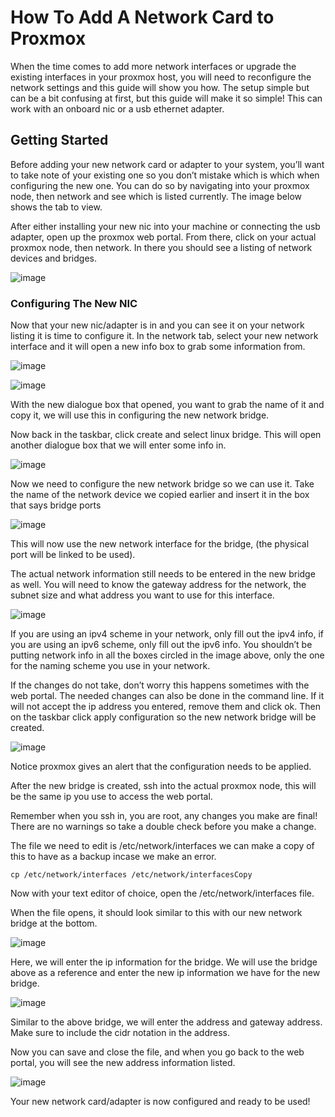 # How To Add A Network Card to Proxmox

When the time comes to add more network interfaces or upgrade the existing interfaces in your proxmox host, you will need to reconfigure the network settings and this guide will show you how. The setup simple but can be a bit confusing at first, but this guide will make it so simple! This can work with an onboard nic or a usb ethernet adapter.

## Getting Started

Before adding your new network card or adapter to your system, you’ll want to take note of your existing one so you don’t mistake which is which when configuring the new one. You can do so by navigating into your proxmox node, then network and see which is listed currently. The image below shows the tab to view.

After either installing your new nic into your machine or connecting the usb adapter, open up the proxmox web portal. From there, click on your actual proxmox node, then network. In there you should see a listing of network devices and bridges.

![image](https://user-images.githubusercontent.com/63487881/223548365-b9648b47-9d46-4f21-b881-9c659dd69324.png)


### Configuring The New NIC

Now that your new nic/adapter is in and you can see it on your network listing it is time to configure it. In the network tab, select your new network interface and it will open a new info box to grab some information from.

![image](https://user-images.githubusercontent.com/63487881/223549831-429f17c6-4103-490a-8aca-8e8e06d1a6e3.png)

![image](https://user-images.githubusercontent.com/63487881/223549972-e171269b-a95e-4131-a1d1-62972bcb2d78.png)

With the new dialogue box that opened, you want to grab the name of it and copy it, we will use this in configuring the new network bridge.

Now back in the taskbar, click create and select linux bridge. This will open another dialogue box that we will enter some info in.

![image](https://user-images.githubusercontent.com/63487881/223551366-894d27bf-08e4-4ee8-96bd-62f7babe4e05.png)

Now we need to configure the new network bridge so we can use it. Take the name of the network device we copied earlier and insert it in the box that says bridge ports

![image](https://user-images.githubusercontent.com/63487881/223551693-8f46d804-9482-4503-9ffb-9da3aaa3738c.png)

This will now use the new network interface for the bridge, (the physical port will be linked to be used).

The actual network information still needs to be entered in the new bridge as well. You will need to know the gateway address for the network, the subnet size and what address you want to use for this interface.

![image](https://user-images.githubusercontent.com/63487881/223552742-568f2316-40d1-45ab-937d-f06ec38206d7.png)

If you are using an ipv4 scheme in your network, only fill out the ipv4 info, if you are using an ipv6 scheme, only fill out the ipv6 info. You shouldn’t be putting network info in all the boxes circled in the image above, only the one for the naming scheme you use in your network.

If the changes do not take, don’t worry this happens sometimes with the web portal. The needed changes can also be done in the command line.
If it will not accept the ip address you entered, remove them and click ok. Then on the taskbar click apply configuration so the new network bridge will be created.

![image](https://user-images.githubusercontent.com/63487881/223554404-0f673f3a-b12e-4909-9b9d-a2c05e515da5.png)

Notice proxmox gives an alert that the configuration needs to be applied.

After the new bridge is created, ssh into the actual proxmox node, this will be the same ip you use to access the web portal.

Remember when you ssh in, you are root, any changes you make are final! There are no warnings so take a double check before you make a change.

The file we need to edit is /etc/network/interfaces we can make a copy of this to have as a backup incase we make an error.


    cp /etc/network/interfaces /etc/network/interfacesCopy

Now with your text editor of choice, open the /etc/network/interfaces file.

When the file opens, it should look similar to this with our new network bridge at the bottom.

![image](https://user-images.githubusercontent.com/63487881/223556383-8ce275bc-ea32-43cc-95de-b5f22f99746b.png)

Here, we will enter the ip information for the bridge. We will use the bridge above as a reference and enter the new ip information we have for the new bridge.

![image](https://user-images.githubusercontent.com/63487881/223556963-20f9154e-cd19-44f9-bbac-15983b003945.png)

Similar to the above bridge, we will enter the address and gateway address. Make sure to include the cidr notation in the address.

Now you can save and close the file, and when you go back to the web portal, you will see the new address information listed.

![image](https://user-images.githubusercontent.com/63487881/223557544-4d28d060-18a9-44b4-ac57-c7c8fa90970a.png)

Your new network card/adapter is now configured and ready to be used!
